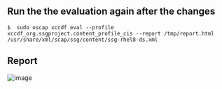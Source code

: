 ## Run the the evaluation again after the changes
	$  sudo oscap xccdf eval --profile xccdf_org.ssgproject.content_profile_cis --report /tmp/report.html /usr/share/xml/scap/ssg/content/ssg-rhel8-ds.xml

 ## Report
![image](https://github.com/Aththas/Configure-RHEL-for-CIS-Benchmark/assets/121440481/4359eeba-ae88-4f2e-97cb-054f7e318c37)


